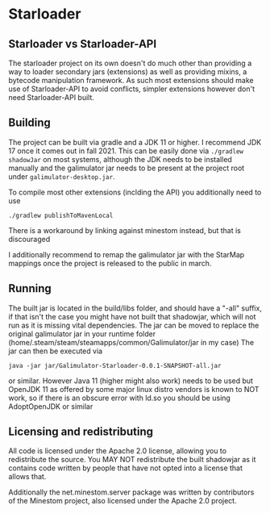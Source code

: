 # Starloader

## Starloader vs Starloader-API

The starloader project on its own doesn't do much other than providing a way
to loader secondary jars (extensions) as well as providing mixins, a bytecode
manipulation framework. As such most extensions should make use of Starloader-API
to avoid conflicts, simpler extensions however don't need Starloader-API built.

## Building

The project can be built via gradle and a JDK 11 or higher.
I recommend JDK 17 once it comes out in fall 2021.
This can be easily done via `./gradlew shadowJar` on most systems,
although the JDK needs to be installed manually and the galimulator jar needs 
to be present at the project root under `galimulator-desktop.jar`.

To compile most other extensions (inclding the API) you additionally need to use

    ./gradlew publishToMavenLocal

There is a workaround by linking against minestom instead, but that is discouraged

I additionally recommend to remap the galimulator jar with the StarMap mappings
once the project is released to the public in march.

## Running

The built jar is located in the build/libs folder, and should have a "-all"
suffix, if that isn't the case you might have not built that shadowjar, which
will not run as it is missing vital dependencies. The jar can be moved to replace
the original galimulator jar in your runtime folder 
(home/.steam/steam/steamapps/common/Galimulator/jar in my case)
The jar can then be executed via

    java -jar jar/Galimulator-Starloader-0.0.1-SNAPSHOT-all.jar

or similar. However Java 11 (higher might also work) needs to be used
but OpenJDK 11 as offered by some major linux distro vendors is known to NOT work,
so if there is an obscure error with ld.so you should be using AdoptOpenJDK or similar

## Licensing and redistributing

All code is licensed under the Apache 2.0 license, allowing you to redistribute
the source. You MAY NOT redistribute the built shadowjar as it contains
code written by people that have not opted into a license that allows that.

Additionally the net.minestom.server package was written by contributors of
the Minestom project, also licensed under the Apache 2.0 project.
